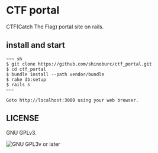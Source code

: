 # CTF portal

CTF(Catch The Flag) portal site on rails.

## install and start

    ~~~ sh
    $ git clone https://github.com/shinoburc/ctf_portal.git
    $ cd ctf_portal
    $ bundle install --path vendor/bundle
    $ rake db:setup
    $ rails s
    ~~~

    Goto http://localhost:3000 using your web browser.

## LICENSE

GNU GPLv3.

![GNU GPL3v or later](https://www.gnu.org/graphics/gplv3-88x31.png)
